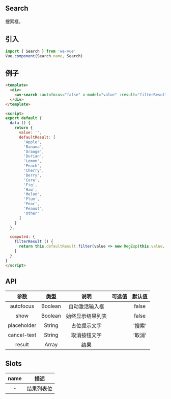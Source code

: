 Search
---
搜索框。

## 引入

```js
import { Search } from 'we-vue'
Vue.component(Search.name, Search)
```

## 例子

```html
<template>
  <div>
    <wv-search :autofocus="false" v-model="value" :result="filterResult"></wv-search>
  </div>
</template>

<script>
export default {
  data () {
    return {
      value: '',
      defaultResult: [
        'Apple',
        'Banana',
        'Orange',
        'Durian',
        'Lemon',
        'Peach',
        'Cherry',
        'Berry',
        'Core',
        'Fig',
        'Haw',
        'Melon',
        'Plum',
        'Pear',
        'Peanut',
        'Other'
      ]
    }
  },

  computed: {
    filterResult () {
      return this.defaultResult.filter(value => new RegExp(this.value, 'i').test(value))
    }
  }
}
</script>
```

## API

|   参数   |   类型    |   说明   | 可选值  |  默认值  |
| :----: | :-----: | :----: | :--: | :---: |
| autofocus  | Boolean  |  自动激活输入框   |      |   false    |
| show  | Boolean  |  始终显示结果列表   |      |   false    |
| placeholder  | String  |  占位提示文字   |      |   '搜索'    |
| cancel-text  | String  |  取消按钮文字   |      |   '取消'    |
| result  | Array  |  结果   |      |     |

## Slots

|   name   |   描述    |
| :----: | :-----: |
| -  | 结果列表位  |

